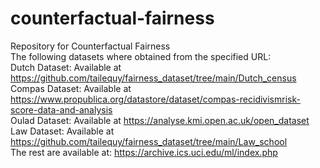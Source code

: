 # counterfactual-fairness
Repository for Counterfactual Fairness  
The following datasets where obtained from the specified URL:    
Dutch Dataset: Available at https://github.com/tailequy/fairness_dataset/tree/main/Dutch_census  
Compas Dataset: Available at https://www.propublica.org/datastore/dataset/compas-recidivismrisk-score-data-and-analysis  
Oulad Dataset: Available at https://analyse.kmi.open.ac.uk/open_dataset  
Law Dataset: Available at https://github.com/tailequy/fairness_dataset/tree/main/Law_school    
The rest are available at: https://archive.ics.uci.edu/ml/index.php
